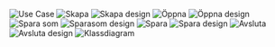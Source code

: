 ![Use Case](https://github.com/Pedersen87/2020-isgc08-pedersen/blob/main/images/UseCaseDiagram1.png)
![Skapa](https://github.com/Pedersen87/2020-isgc08-pedersen/blob/main/images/Nyfil.png)
![Skapa design](https://github.com/Pedersen87/2020-isgc08-pedersen/blob/main/images/Ny%20fil(design).png)
![Öppna](https://github.com/Pedersen87/2020-isgc08-pedersen/blob/main/images/%C3%96ppna.png)
![Öppna design](https://github.com/Pedersen87/2020-isgc08-pedersen/blob/main/images/%C3%96ppna(design).png)
![Spara som](https://github.com/Pedersen87/2020-isgc08-pedersen/blob/main/images/Spara%20som.png)
![Sparasom design](https://github.com/Pedersen87/2020-isgc08-pedersen/blob/main/images/Spara%20som(design).png)
![Spara](https://github.com/Pedersen87/2020-isgc08-pedersen/blob/main/images/Spara.png)
![Spara design](https://github.com/Pedersen87/2020-isgc08-pedersen/blob/main/images/Spara(design).png)
![Avsluta](https://github.com/Pedersen87/2020-isgc08-pedersen/blob/main/images/Avsluta.png)
![Avsluta design](https://github.com/Pedersen87/2020-isgc08-pedersen/blob/main/images/Avsluta(design).png)
![Klassdiagram](https://github.com/Pedersen87/2020-isgc08-pedersen/blob/main/images/Klassdiagram.png)


